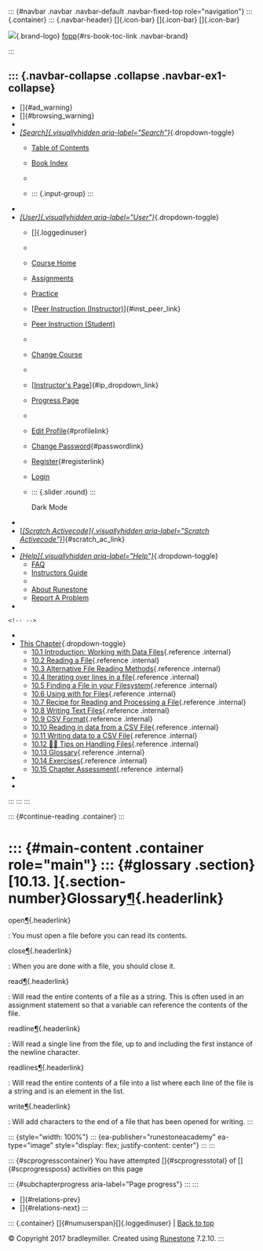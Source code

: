::: {#navbar .navbar .navbar-default .navbar-fixed-top role="navigation"}
::: {.container}
::: {.navbar-header}
[]{.icon-bar} []{.icon-bar} []{.icon-bar}

<div>

[![](../_static/img/RAIcon.png)](/runestone/default/user/login){.brand-logo}
[fopp](../index.html){#rs-book-toc-link .navbar-brand}

</div>
:::

::: {.navbar-collapse .collapse .navbar-ex1-collapse}
-   
-   []{#ad_warning}
-   []{#browsing_warning}
-   
-   [*[Search]{.visuallyhidden
    aria-label="Search"}*](#){.dropdown-toggle}
    -   [Table of Contents](../index.html)

    -   [Book Index](../genindex.html)

    -   

    -   ::: {.input-group}
        :::
-   
-   [*[User]{.visuallyhidden aria-label="User"}*](#){.dropdown-toggle}
    -   []{.loggedinuser}

    -   

    -   [Course Home](/ns/course/index)

    -   [Assignments](/assignment/student/chooseAssignment)

    -   [Practice](/runestone/assignments/practice)

    -   [[Peer Instruction
        (Instructor)](/runestone/peer/instructor.html)]{#inst_peer_link}

    -   [Peer Instruction (Student)](/runestone/peer/student.html)

    -   

    -   [Change Course](/runestone/default/courses)

    -   

    -   [[Instructor\'s
        Page](/runestone/admin/index)]{#ip_dropdown_link}

    -   [Progress Page](/runestone/dashboard/studentreport)

    -   

    -   [Edit Profile](/runestone/default/user/profile){#profilelink}

    -   [Change
        Password](/runestone/default/user/change_password){#passwordlink}

    -   [Register](/runestone/default/user/register){#registerlink}

    -   [Login](#)

    -   ::: {.slider .round}
        :::

        Dark Mode
-   
-   [[*[Scratch Activecode]{.visuallyhidden
    aria-label="Scratch Activecode"}*](javascript:runestoneComponents.popupScratchAC())]{#scratch_ac_link}
-   
-   [*[Help]{.visuallyhidden aria-label="Help"}*](#){.dropdown-toggle}
    -   [FAQ](http://runestoneinteractive.org/pages/faq.html)
    -   [Instructors Guide](https://guide.runestone.academy)
    -   
    -   [About Runestone](http://runestoneinteractive.org)
    -   [Report A
        Problem](/runestone/default/reportabug?course=fopp&page=Glossary)
-   

```{=html}
<!-- -->
```
-   
-   [This Chapter](../index.html){.dropdown-toggle}
    -   [10.1 Introduction: Working with Data
        Files](intro-WorkingwithDataFiles.html){.reference .internal}
    -   [10.2 Reading a File](ReadingaFile.html){.reference .internal}
    -   [10.3 Alternative File Reading
        Methods](AlternativeFileReadingMethods.html){.reference
        .internal}
    -   [10.4 Iterating over lines in a
        file](Iteratingoverlinesinafile.html){.reference .internal}
    -   [10.5 Finding a File in your
        Filesystem](FindingaFileonyourDisk.html){.reference .internal}
    -   [10.6 Using with for Files](With.html){.reference .internal}
    -   [10.7 Recipe for Reading and Processing a
        File](FilesRecipe.html){.reference .internal}
    -   [10.8 Writing Text Files](WritingTextFiles.html){.reference
        .internal}
    -   [10.9 CSV Format](CSVFormat.html){.reference .internal}
    -   [10.10 Reading in data from a CSV
        File](ReadingCSVFiles.html){.reference .internal}
    -   [10.11 Writing data to a CSV
        File](WritingCSVFiles.html){.reference .internal}
    -   [10.12 👩‍💻 Tips on Handling
        Files](WPTipsHandlingFiles.html){.reference .internal}
    -   [10.13 Glossary](Glossary.html){.reference .internal}
    -   [10.14 Exercises](Exercises.html){.reference .internal}
    -   [10.15 Chapter Assessment](ChapterAssessment.html){.reference
        .internal}
-   
-   
:::
:::
:::

::: {#continue-reading .container}
:::

::: {#main-content .container role="main"}
::: {#glossary .section}
[10.13. ]{.section-number}Glossary[¶](#glossary "Permalink to this heading"){.headerlink}
=========================================================================================

open[¶](#term-open "Permalink to this term"){.headerlink}

:   You must open a file before you can read its contents.

close[¶](#term-close "Permalink to this term"){.headerlink}

:   When you are done with a file, you should close it.

read[¶](#term-read "Permalink to this term"){.headerlink}

:   Will read the entire contents of a file as a string. This is often
    used in an assignment statement so that a variable can reference the
    contents of the file.

readline[¶](#term-readline "Permalink to this term"){.headerlink}

:   Will read a single line from the file, up to and including the first
    instance of the newline character.

readlines[¶](#term-readlines "Permalink to this term"){.headerlink}

:   Will read the entire contents of a file into a list where each line
    of the file is a string and is an element in the list.

write[¶](#term-write "Permalink to this term"){.headerlink}

:   Will add characters to the end of a file that has been opened for
    writing.
:::

::: {style="width: 100%"}
::: {ea-publisher="runestoneacademy" ea-type="image" style="display: flex; justify-content: center"}
:::
:::

::: {#scprogresscontainer}
You have attempted []{#scprogresstotal} of []{#scprogressposs}
activities on this page

::: {#subchapterprogress aria-label="Page progress"}
:::
:::

-   [[](WPTipsHandlingFiles.html)]{#relations-prev}
-   [[](Exercises.html)]{#relations-next}
:::

::: {.container}
[]{#numuserspan}[]{.loggedinuser} \| [Back to top](#)

© Copyright 2017 bradleymiller. Created using
[Runestone](http://runestoneinteractive.org/) 7.2.10.
:::
